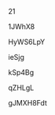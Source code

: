 21
































1JWhX8
















HyWS6LpY








ieSjg




kSp4Bg


qZHLgL

gJMXH8Fdt
